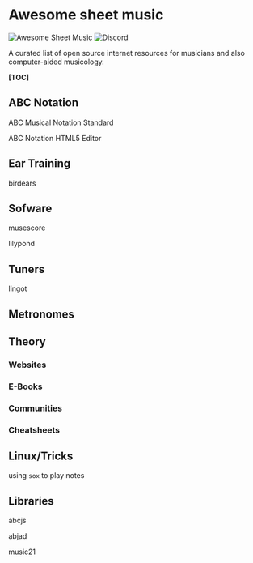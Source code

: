 # Awesome sheet music

![Awesome Sheet Music](https://img.shields.io/badge/awesome-sheet%20music-blue.svg?style=flat-square&logoWidth=14;&logo=data%3Aimage%2Fpng%3Bbase64%2CiVBORw0KGgoAAAANSUhEUgAAAA4AAAAOCAYAAAAfSC3RAAAABmJLR0QA%2FwD%2FAP%2BgvaeTAAAACXBIWXMAAD2EAAA9hAHVrK90AAAAB3RJTUUH4QYUFCATS%2BI5PwAAAsFJREFUKM8FwctuE1cABuB%2Fzsx4PE5sY9eNSSiXhNDITRshaJFA3NSy7AMgseUVeAiEEBIrxIINEgKxKt1VrVRFiEBIRIDYCBwnHpLYY8fjy4znds6cc%2Fg%2B5eFf8oroeL5bfVY6s9S%2BU5rO%2Fkw9B9anupAQRNMJrEaXvquy5yvNsR5Q%2FzgkVO2wyfWZ%2FMDgV9wnRyvnCwokjOwkjv%2FSJeOehVa9BtNMp2hUv7HTiZd3oqDCFBKSkhbqB%2B7jO%2FPnLhdSKUDXJfwPz4HWS6SHdZSSDiYGTRybzuJSJXPGICRShcI1v7VSOFo5cZ4QBUKVOHj9Aj9e%2Bx0SDPTrF0zkdBAe4%2F9HNfxwdn4y%2F37UQJTkSDJeu1wuT4O5NjhNgDCAoCEgJaQEwASIboCkIA0zJedyRM2kVE8LI%2F%2F7lJnByLbAYw4aMrCRg3YrhOHZ0EQCxwXet2OxubwdLM7nDn9a7fdIOpVMec4%2B%2FNEIUegjGAwx2KyhtvxKPL39AuNhH3cfvOEZFUqj42ZiRnUvDE5pppkfdptVZPJlEB7C6QU4%2FecCLuZ0slQpQmcRpkSizB3SyMoBFY4XSQHEWtfuiu9mZrFfW0fgRkAYwf7vH2SPnYT%2F0UK352LpZJaUOUfMGQyiIJHCIKWp%2BfXP628hVRPjgMsdy5WUq%2Bh%2F%2FIwhCzA5N4XqXoiGHSGUktSswA84VUm5sLDhJypa1h6a27vD%2FSF1BpQjzhtoHzAMVhs4ElNselJyLoXts5wKBWTx12vWuD9ub32x3V4n2qp2pd2o2%2Fi6N8Ts0gzKVysozubwapDwBILYAc1O6JrUth2h9208iDxcWGuGvDRT%2FKn420X0Nl4i3upjdWUX%2F1o0iIEMAaSuEiWfViPNY4wUFv5Yk064YfrLi463Ky%2FdvHXC713H3%2Ffv8Q9%2B2xoJVoyJmpaqonhcIPCY%2BQ09IZcIE6PySAAAAABJRU5ErkJggg%3D%3D) 
![Discord](https://img.shields.io/discord/322889507294806028.svg?style=flat-square&label=chat%20on%20discord)


A curated list of open source internet resources for musicians and also computer-aided musicology.

**[TOC]**

## ABC Notation

ABC Musical Notation Standard

ABC Notation HTML5 Editor

## Ear Training

birdears

## Sofware

musescore

lilypond

## Tuners

lingot

## Metronomes

## Theory

### Websites

### E-Books

### Communities

### Cheatsheets

## Linux/Tricks

using `sox` to play notes

## Libraries

abcjs

abjad

music21
